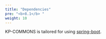 ```yaml
---
title: "Dependencies"
pre: "<b>8.1</b> "
weight: 10
---
```


KP-COMMONS is tailored for using [spring-boot](https://spring.io/projects/spring-boot).
